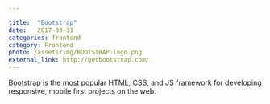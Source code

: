 ```yaml
---

title:  "Bootstrap"
date:   2017-03-31
categories: frontend
category: Frontend
photo: /assets/img/BOOTSTRAP-logo.png
external_link: http://getbootstrap.com/
---
```

Bootstrap is the most popular HTML, CSS, and JS framework for developing responsive, mobile first projects on the web.
